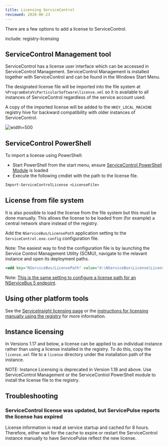 ```yaml
---
title: Licensing ServiceControl
reviewed: 2020-06-23
---
```


There are a few options to add a license to ServiceControl.

include: registry-licensing

## ServiceControl Management tool

ServiceControl has a license user interface which can be accessed in ServiceControl Management. ServiceControl Management is installed together with ServiceControl and can be found in the Windows Start Menu.

The designated license file will be imported into the file system at `%ProgramData%\ParticularSoftware\license.xml` so it is available to all instances of ServiceControl regardless of the service account used.

A copy of the imported license will be added to the `HKEY_LOCAL_MACHINE` registry hive for backward compatibility with older instances of ServiceControl.

![](managementutil-addlicense.png 'width=500')


## ServiceControl PowerShell

To import a license using PowerShell:

 * Start PowerShell from the start menu, ensure [ServiceControl PowerShell Module](/servicecontrol/powershell.md) is loaded
 * Execute the following cmdlet with the path to the license file.

```ps
Import-ServiceControlLicense <LicenseFile>
```

## License from file system

It is also possible to load the license from the file system but this must be done manually. This allows the license to be loaded from (for example) a central network share instead of the registry.

Add the `NServiceBus/LicensePath` application setting to the `ServiceControl.exe.config` configuration file. 

Note: The easiest way to find the configuration file is by launching the Service Control Management Utility (SCMU), navigate to the relavant instance and open its deployment paths.

```xml
<add key="NServiceBus/LicensePath" value="d:\NServiceBus\License\License.xml" />
```

Note: [This is the same setting to configure a license path for an NServiceBus 5 endpoint](/nservicebus/licensing/?version=core_5#license-management-using-app-config-appsettings).


## Using other platform tools

See the [ServiceInsight licensing page](/serviceinsight/license.md) or the [instructions for licensing manually using the registry](/nservicebus/licensing/?version=core_6#license-management-using-the-registry) for more information.

## Instance licensing

In Versions 1.17 and below, a license can be applied to an individual instance rather than using a license installed in the registry. To do this, copy the `license.xml` file to a `license` directory under the installation path of the instance.

NOTE: Instance Licensing is deprecated in Version 1.18 and above. Use ServiceControl Management or the ServiceControl PowerShell module to install the license file to the registry.

## Troubleshooting

### ServiceControl license was updated, but ServicePulse reports the license has expired

License information is read at service startup and cached for 8 hours. Therefore, either wait for the cache to expire or restart the ServiceControl instance manually to have ServicePulse reflect the new license.
